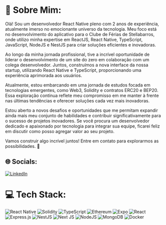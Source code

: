 
# 💫 Sobre Mim:
Olá! Sou um desenvolvedor React Native pleno com 2 anos de experiência, atualmente imerso no emocionante universo da tecnologia. Meu foco está no desenvolvimento do aplicativo para o Clube de Férias de Stellabarros, onde utilizo minha expertise em ReactJS, React Native, TypeScript, JavaScript, NodeJS e NestJS para criar soluções eficientes e inovadoras.

Ao longo da minha jornada profissional, tive a incrível oportunidade de liderar o desenvolvimento de um site do zero em colaboração com um colega desenvolvedor. Juntos, construímos a nova interface da nossa startup, utilizando React Native e TypeScript, proporcionando uma experiência aprimorada aos usuários.

Atualmente, estou embarcando em uma jornada de estudos focada em tecnologias emergentes, como Web3, Solidity e contratos ERC20 e BEP20. Essa exploração contínua reflete meu compromisso em me manter à frente nas últimas tendências e oferecer soluções cada vez mais inovadoras.

Estou aberto a novos desafios e oportunidades que me permitam expandir ainda mais meu conjunto de habilidades e contribuir significativamente para o sucesso de projetos inovadores. Se você procura um desenvolvedor dedicado e apaixonado por tecnologia para integrar sua equipe, ficarei feliz em discutir como posso agregar valor ao seu projeto.

Vamos construir algo incrível juntos! Entre em contato para explorarmos as possibilidades. 🚀


## 🌐 Socials:
[![LinkedIn](https://img.shields.io/badge/linkedin-%230077B5.svg?style=for-the-badge&logo=linkedin&logoColor=white)](https://linkedin.com/in/devfelipenunes) 

# 💻 Tech Stack:
![React Native](https://img.shields.io/badge/react_native-%2320232a.svg?style=for-the-badge&logo=react&logoColor=%2361DAFB)
![Solidity](https://img.shields.io/badge/Solidity-%23363636.svg?style=for-the-badge&logo=solidity&logoColor=white)
![TypeScript](https://img.shields.io/badge/typescript-%23007ACC.svg?style=for-the-badge&logo=typescript&logoColor=white) 
![Ethereum](https://img.shields.io/badge/Ethereum-3C3C3D?style=for-the-badge&logo=Ethereum&logoColor=white)
![Expo](https://img.shields.io/badge/expo-1C1E24?style=for-the-badge&logo=expo&logoColor=#D04A37)
![React](https://img.shields.io/badge/react-%2320232a.svg?style=for-the-badge&logo=react&logoColor=%2361DAFB)
![Express.js](https://img.shields.io/badge/express.js-%23404d59.svg?style=for-the-badge&logo=express&logoColor=%2361DAFB)
![NestJS](https://img.shields.io/badge/nestjs-%23E0234E.svg?style=for-the-badge&logo=nestjs&logoColor=white)
![Next JS](https://img.shields.io/badge/Next-black?style=for-the-badge&logo=next.js&logoColor=white)
![NodeJS](https://img.shields.io/badge/node.js-6DA55F?style=for-the-badge&logo=node.js&logoColor=white)
![MongoDB](https://img.shields.io/badge/MongoDB-%234ea94b.svg?style=for-the-badge&logo=mongodb&logoColor=white)
![Docker](https://img.shields.io/badge/docker-%230db7ed.svg?style=for-the-badge&logo=docker&logoColor=white)
